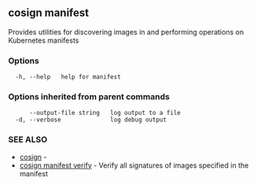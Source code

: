 ## cosign manifest

Provides utilities for discovering images in and performing operations on Kubernetes manifests

### Options

```
  -h, --help   help for manifest
```

### Options inherited from parent commands

```
      --output-file string   log output to a file
  -d, --verbose              log debug output
```

### SEE ALSO

* [cosign](cosign.md)	 - 
* [cosign manifest verify](cosign_manifest_verify.md)	 - Verify all signatures of images specified in the manifest

